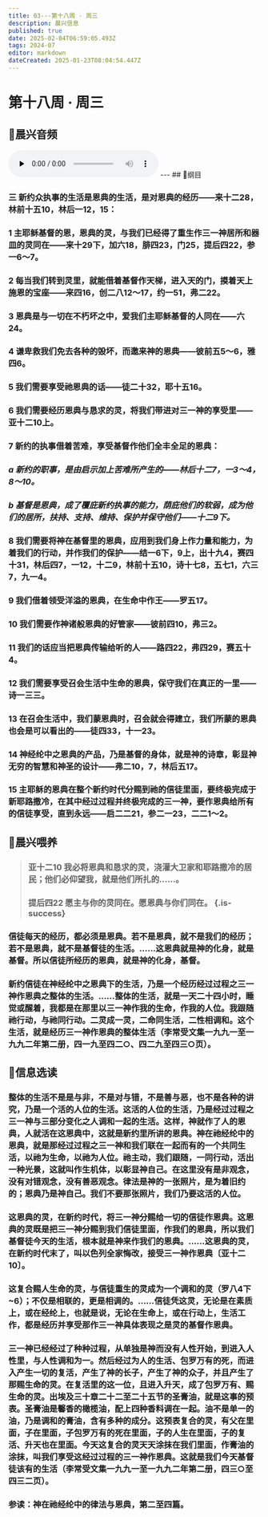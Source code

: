 ```yaml
---
title: 03---第十八周 · 周三
description: 晨兴信息
published: true
date: 2025-02-04T06:59:05.493Z
tags: 2024-07
editor: markdown
dateCreated: 2025-01-23T08:04:54.447Z
---
```


# 第十八周 · 周三
## 🎵晨兴音频
<audio id="audio" controls="" preload="none">
      <source id="mp3" src="/2024-07/week18/week18day3.mp3">
</audio>
---
## 📖纲目

### 三	新约众执事的生活是恩典的生活，是对恩典的经历——来十二28，林前十五10，林后一12，15：

### 1	主耶稣基督的恩，恩典的灵，与我们已经得了重生作三一神居所和器皿的灵同在——来十29下，加六18，腓四23，门25，提后四22，参一6～7。

### 2	每当我们转到灵里，就能借着基督作天梯，进入天的门，摸着天上施恩的宝座——来四16，创二八12～17，约一51，弗二22。

### 3	恩典是与一切在不朽坏之中，爱我们主耶稣基督的人同在——六24。

### 4	谦卑救我们免去各种的毁坏，而邀来神的恩典——彼前五5～6，雅四6。

### 5	我们需要享受祂恩典的话——徒二十32，耶十五16。

### 6	我们需要经历恩典与恳求的灵，将我们带进对三一神的享受里——亚十二10上。

### 7	新约的执事借着苦难，享受基督作他们全丰全足的恩典：

### *a	新约的职事，是由启示加上苦难所产生的——林后十二7，一3～4，8～10。*

### *b	基督是恩典，成了覆庇新约执事的能力，荫庇他们的软弱，成为他们的居所，扶持、支持、维持、保护并保守他们——十二9下。*

### 8	我们需要将神在基督里的恩典，应用到我们身上作力量和能力，为着我们的行动，并作我们的保护——结一6下，9上，出十九4，赛四十31，林后四7，一12，十二9，林前十五10，诗十七8，五七1，六三7，九一4。

### 9	我们借着领受洋溢的恩典，在生命中作王——罗五17。

### 10	我们需要作神诸般恩典的好管家——彼前四10，弗三2。

### 11	我们的话应当把恩典传输给听的人——路四22，弗四29，赛五十4。

### 12	我们需要享受召会生活中生命的恩典，保守我们在真正的一里——诗一三三。

### 13	在召会生活中，我们蒙恩典时，召会就会得建立，我们所蒙的恩典也会是可以看出的——徒四33，十一23。

### 14	神经纶中之恩典的产品，乃是基督的身体，就是神的诗章，彰显神无穷的智慧和神圣的设计——弗二10，7，林后五17。

### 15	主耶稣的恩典在整个新约时代分赐到祂的信徒里面，要终极完成于新耶路撒冷，在其中经过过程并终极完成的三一神，要作恩典给所有的信徒享受，直到永远——启二二21，参二一23，二二1～2。

## 📖晨兴喂养

>### **亚十二10**    **我必将恩典和恳求的灵，浇灌大卫家和耶路撒冷的居民；他们必仰望我，就是他们所扎的……。**
>
>### **提后四22**    **愿主与你的灵同在。愿恩典与你们同在。** {.is-success}

### 信徒每天的经历，都必须是恩典。若不是恩典，就不是我们的经历；若不是恩典，就不是基督徒的生活。……这恩典就是神的化身，就是基督。所以信徒所经历的恩典，就是神的化身，基督。

### 新约信徒在神经纶中之恩典下的生活，乃是一个经历经过过程之三一神作恩典之整体的生活。……整体的生活，就是一天二十四小时，睡觉或醒着，我都是在那里以三一神作我的生命，作我的人位。我跟随祂行动，与祂同行动。二灵成一灵，二命同生活，二性相调和。这个生活，就是经历三一神作恩典的整体生活（李常受文集一九九一至一九九二年第二册，四一九至四二○、四二九至四三○页）。

## 📖信息选读

### 整体的生活不是是与非，不是对与错，不是善与恶，也不是各种的讲究，乃是一个活的人位的生活。这活的人位的生活，乃是经过过程之三一神与三部分变化之人调和一起的生活。这样，神就作了人的恩典，人就活在这恩典中，这就是新约里所讲的恩典。神在祂经纶中的恩典，就是那经过过程之三一神和我们联在一起而有的一个共同生活，以祂为生命，以祂为人位。祂主动，我们跟随，一同行动，活出一种光景，这就叫作生机体，以彰显神自己。在这里没有是非观念，没有对错观念，没有善恶观念。律法是神的一张照片，是为着旧约的；恩典乃是神自己。我们不要那张照片，我们乃要这活的人位。

### 这恩典的灵，在新约时代，将三一神分赐给一切的信徒作恩典。这恩典的灵既是把三一神分赐到我们信徒里面，作我们的恩典，所以我们基督徒今天的生活，根本就是神来作我们的恩典。……这恩典的灵，在新约时代末了，叫以色列全家悔改，接受三一神作恩典〔亚十二10〕。

### 这复合赐人生命的灵，与信徒重生的灵成为一个调和的灵（罗八4下~6）；不仅是相联的，更是相调的。……信徒凭这灵，无论是在素质上，或在经纶上，也就是说，无论在生命上，或在行动上，生活工作，都是经历并享受那作三一神具体表现之是灵的基督作恩典。

### 三一神已经经过了种种过程，从单独是神而没有人性开始，到进入人性里，与人性调和为一。然后经过为人的生活、包罗万有的死，而进入产生一切的复活，产生了神的长子，产生了神的众子，并且产生了那赐生命的灵。在复活里的这一位，且进入升天，成了包罗万有、赐生命的灵。出埃及三十章二十二至二十五节的圣膏油，就是这事的预表。圣膏油是馨香的橄榄油，配上四种香料调在一起。油不是单一的油，乃是调和的膏油，含有多种的成分。这预表复合的灵，有父在里面，子在里面，子包罗万有的死在里面，子的人生在里面，子的复活、升天也在里面。今天这复合的灵天天涂抹在我们里面，作膏油的涂抹，叫我们享受这经过过程的三一神作恩典。这就是我们今天基督徒该有的生活（李常受文集一九九一至一九九二年第二册，四三○至四三二页）。

### 参读：神在祂经纶中的律法与恩典，第二至四篇。
<!-- Google tag (gtag.js) -->
<script async src="https://www.googletagmanager.com/gtag/js?id=G-1P8709Z16T"></script>
<script>
  window.dataLayer = window.dataLayer || [];
  function gtag(){dataLayer.push(arguments);}
  gtag('js', new Date());

  gtag('config', 'G-1P8709Z16T');
</script>